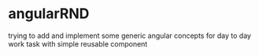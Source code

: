# angularRND
trying to add and implement some generic angular concepts for day to day work task with simple reusable component
